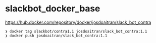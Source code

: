 # slackbot_docker_base

https://hub.docker.com/repository/docker/josdoaitran/slack_bot_contra


```
❯ docker tag slackbot/contra1.1 josdoaitran/slack_bot_contra:1.1
❯ docker push josdoaitran/slack_bot_contra:1.1
```